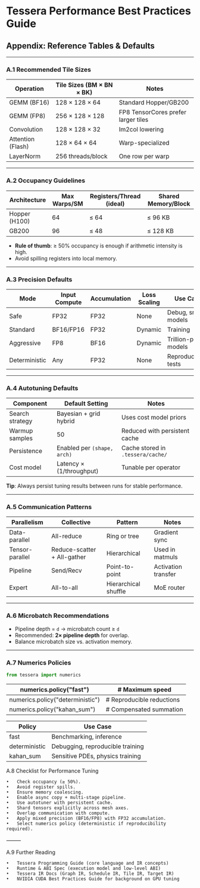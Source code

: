 # Tessera Performance Best Practices Guide
## Appendix: Reference Tables & Defaults

---

### A.1 Recommended Tile Sizes

| Operation       | Tile Sizes (BM × BN × BK) | Notes |
|-----------------|---------------------------|-------|
| GEMM (BF16)     | 128 × 128 × 64           | Standard Hopper/GB200 |
| GEMM (FP8)      | 256 × 128 × 128          | FP8 TensorCores prefer larger tiles |
| Convolution     | 128 × 128 × 32           | Im2col lowering |
| Attention (Flash)| 128 × 64 × 64           | Warp-specialized |
| LayerNorm       | 256 threads/block        | One row per warp |

---

### A.2 Occupancy Guidelines

| Architecture | Max Warps/SM | Registers/Thread (ideal) | Shared Memory/Block |
|--------------|--------------|---------------------------|---------------------|
| Hopper (H100)| 64           | ≤ 64                      | ≤ 96 KB             |
| GB200        | 96           | ≤ 48                      | ≤ 128 KB            |

- **Rule of thumb**: ≥ 50% occupancy is enough if arithmetic intensity is high.  
- Avoid spilling registers into local memory.  

---

### A.3 Precision Defaults

| Mode     | Input Compute | Accumulation | Loss Scaling | Use Case |
|----------|---------------|--------------|--------------|----------|
| Safe     | FP32          | FP32         | None         | Debug, small models |
| Standard | BF16/FP16     | FP32         | Dynamic      | Training |
| Aggressive| FP8          | BF16         | Dynamic      | Trillion-param models |
| Deterministic | Any      | FP32         | None         | Reproducibility tests |

---

### A.4 Autotuning Defaults

| Component        | Default Setting               | Notes |
|------------------|-------------------------------|-------|
| Search strategy  | Bayesian + grid hybrid        | Uses cost model priors |
| Warmup samples   | 50                            | Reduced with persistent cache |
| Persistence      | Enabled per `(shape, arch)`   | Cache stored in `.tessera/cache/` |
| Cost model       | Latency × (1/throughput)      | Tunable per operator |

**Tip**: Always persist tuning results between runs for stable performance.  

---

### A.5 Communication Patterns

| Parallelism | Collective        | Pattern          | Notes |
|-------------|-------------------|------------------|-------|
| Data-parallel | All-reduce      | Ring or tree     | Gradient sync |
| Tensor-parallel | Reduce-scatter + All-gather | Hierarchical | Used in matmuls |
| Pipeline    | Send/Recv         | Point-to-point   | Activation transfer |
| Expert      | All-to-all        | Hierarchical shuffle | MoE router |

---

### A.6 Microbatch Recommendations

- Pipeline depth = `d` → microbatch count ≥ `d`  
- Recommended: **2× pipeline depth** for overlap.  
- Balance microbatch size vs. activation memory.  

---

### A.7 Numerics Policies

```python
from tessera import numerics
```

|numerics.policy("fast")         |# Maximum speed          |
|--------------------------------|-------------------------|
|numerics.policy("deterministic")|# Reproducible reductions| 
|numerics.policy("kahan_sum")    |# Compensated summation  |

|Policy       | Use Case                         |
|-------------|----------------------------------|
|fast         | Benchmarking, inference          |
|deterministic| Debugging, reproducible training |
|kahan_sum    | Sensitive PDEs, physics training |

A.8 Checklist for Performance Tuning

	•	Check occupancy (≥ 50%).
	•	Avoid register spills.
	•	Ensure memory coalescing.
	•	Enable async copy + multi-stage pipeline.
	•	Use autotuner with persistent cache.
	•	Shard tensors explicitly across mesh axes.
	•	Overlap communication with compute.
	•	Apply mixed precision (BF16/FP8) with FP32 accumulation.
	•	Select numerics policy (deterministic if reproducibility required).

⸻

A.9 Further Reading

	•	Tessera Programming Guide (core language and IR concepts)
	•	Runtime & ABI Spec (execution model and low-level ABI)
	•	Tessera IR Docs (Graph IR, Schedule IR, Tile IR, Target IR)
	•	NVIDIA CUDA Best Practices Guide for background on GPU tuning


